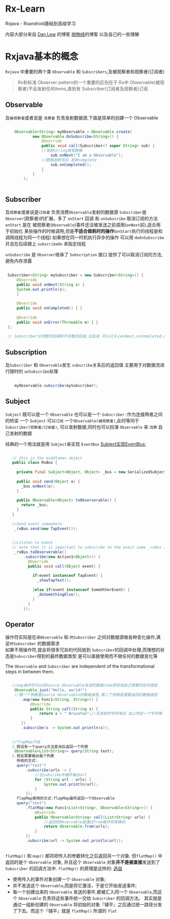 # Rx-Learn
Rxjava - Rxandroid基础到高级学习

内容大部分来自 [Dan Lew](http://blog.danlew.net/2014/09/15/grokking-rxjava-part-1/) 的博客
               [抛物线](http://gank.io/post/560e15be2dca930e00da1083#toc_1)的博客
以及自己的一些理解

# Rxjava基本的概念
  `Rxjava` 中重要的两个类 `Observable` 和 `Subscribers`,及被观察者和观察者(订阅者)
  
  > Rx和标准 Observer pattern的一个重要的区别在于 Rx中 Observable(被观察者)不会发射任何items,直到有 Subscriber(订阅者及观察者)订阅
  
## Observable
 
  及`被观察者`或者说是 `消费者` 负责发射数据源,下面是简单的创建一个 Observable  
 
 ```java
 
     Observable<String> myObservable = Observable.create(
             new Observable.OnSubscribe<String>() {
                 @Override
                 public void call(Subscriber<? super String> sub) {
                 //发射string类型数据
                     sub.onNext("I am a Observable");
                 //数据发射完后 发射complete    
                     sub.onCompleted();
                 }
             }
         );
  
 ```
    
## Subscriber
   
   及`观察者`或者说是`订阅者` 负责消费`Observable`发射的数据源 
   `Subscriber`是`Observer`(观察者)的扩展，多了 `onStart` 回调 和 `unSubscribe` 取消订阅的方法
   `onStart` 是在 被观察者(`Observable`)事件还没被发送之前调用(`onNext`前),适合用于初始化
   某些操作的时候调用,但是**不适合做耗时的操作**(`onStart`执行的线程是和调用线程为同一个线程)
   如果想在同一时机执行异步的操作 可以用 `doOnSubscribe` 并且在后续跟上 `subscribeOn` 来指定线程
   
   `unSubscribe` 是 `Observer`继承了 `Subscription` 接口 提供了可以取消订阅的方法,避免内存泄露
   
   ```java
    
    Subscriber<String> mySubscriber = new Subscriber<String>() {
        @Override
        public void onNext(String s) { 
        System.out.println(s); 
        }
    
        @Override
        public void onCompleted() { }
    
        @Override
        public void onError(Throwable e) { }
    };
    
    // Subscriber分完整的回调和不完整的回调,比如说 可以只关心onNext,onCompleted,onError中的单个或者多个
   
   ```
   
## Subscription  
 
   及`Subscriber` 和 `Observable`发生  `subscribe`关系后的返回值
   主要用于对数据流进行随时的 `unSubscribe`处理
   
   ```java
    
       myObservable.subscribe(mySubscriber);
   
   ```
   
## Subject
   
   `Subject` 既可以是一个 `Observable` 也可以是一个 `Subscriber` :作为连接两者之间的桥梁
   一个 `Subject` 可以`订阅` 一个`Observable(被观察者)`,此时等同于 `Subscriber(观察者/订阅者)`,
   可以发射数据,同时也可以扮演 `Observable` 来 `消费` 自己发射的数据
   
   经典的一个用法就是用 `Subject`来实现 `EventBus` [Subject实现EventBus](http://nerds.weddingpartyapp.com/tech/2014/12/24/implementing-an-event-bus-with-rxjava-rxbus/);
   
   ```java
   
      // this is the middleman object
      public class RxBus {
      
        private final Subject<Object, Object> _bus = new SerializedSubject<>(PublishSubject.create());
      
        public void send(Object o) {
          _bus.onNext(o);
        }
      
        public Observable<Object> toObserverable() {
          return _bus;
        }
      }
      
      //Send event somewhere
       _rxBus.send(new TapEvent());
       
       
      //Litsten to event
      // note that it is important to subscribe to the exact same _rxBus instance that was used to post the events
       _rxBus.toObserverable()
           .subscribe(new Action1<Object>() {
             @Override
             public void call(Object event) {
       
               if(event instanceof TapEvent) {
                 _showTapText();
       
               }else if(event instanceof SomeOtherEvent) {
                 _doSomethingElse();
               }
             }
           });
   
   ```
   
## Operator

   操作符实际是在`源Observable` 和 `终Subscriber` 之间对数据源做各种变化操作,满足`终Subscriber` 的数据需求   
   如果不用操作符,就会将很多冗杂的代码放到 `Subscriber`的回调中处理,而理想的状态是`Subscriber`得到的最终数据类型
   是可以直接使用而不做任何的数据变化等
   
   The `Observable` and `Subscriber` are independent of the transformational steps in between them.
   
   ```java
   
      //map操作符可以将Source Observable发送的数据item转变成自己想要的任何类型
       Observable.just("Hello, world!")
       //第一个参数是Source Observable的数据类型,第二个参数是需要返回的数据类型
          .map(new Func1<String, String>() {
              @Override
              public String call(String s) {
                  return s + " Brucetoo";//在发射的字符串后 加上特定一个字符串
              }
          })
          .subscribe(s -> System.out.println(s)); 
          
          
      //flapMap介绍
      1.假设有一个query方法查询后返回一个列表
       Observable<List<String>> query(String text); 
      2.现在需要输出每个列表
        传统的方式:
        query("test")
            .subscribe(urls -> {
                //在subsribe中循环输出url
                for (String url : urls) {
                    System.out.println(url);
                }
            }); 
        flapMap使用的方式:flapMap最终返回一个Observable
        query("test")
            .flatMap(new Func1<List<String>, Observable<String>>() {
                @Override
                public Observable<String> call(List<String> urls) {
                    //返回的Observable是通过from操作符转换的
                    return Observable.from(urls);
                }
            })
            .subscribe(url -> System.out.println(url));
        

   ```
   
   `flatMap()` 和 `map()` 都将把传入的参数转化之后返回另一个对象.
   但`flatMap()` 中返回的是个 `Observable` 对象,
   并且这个 `Observable` 对象**并不是被直接**发送到了 `Subscriber` 的回调方法中.
   `flatMap()` 的原理是这样的: [选自](http://gank.io/post/560e15be2dca930e00da1083#toc_1)
   - 使用传入的事件对象创建一个 `Observable` 对象;
   - 并不发送这个 `Observable`,而是将它激活，于是它开始发送事件;
   - 每一个创建出来的 `Observable` 发送的事件,都被汇入同一个 `Observable`,而这个 `Observable` 负责将这些事件统一交给 `Subscriber` 的回调方法。
    其实就是通过一组新创建的 `Observable` 将初始的对象『铺平』之后通过统一路径分发了下去。而这个『铺平』就是 `flatMap()` 所谓的 `flat`
      
